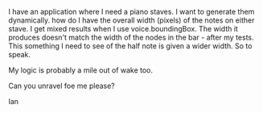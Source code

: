 I have an application where I need a piano staves. I want to generate them dynamically.
how do I have the overall width (pixels) of the notes on either stave. I get mixed results when I use voice.boundingBox.
The width it produces doesn't match the width of the nodes in the bar - after my tests. This something I need to see of the half note is given a wider width. So to speak.

My logic is probably a mile out of wake too.

Can you unravel foe me please?

Ian


